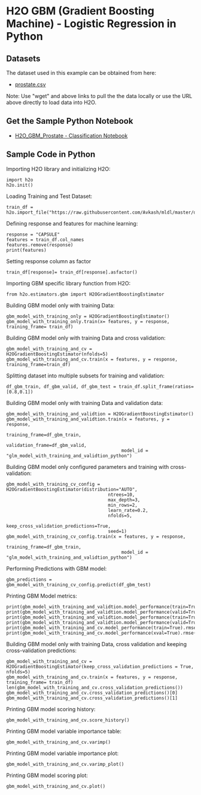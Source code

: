 # H2O GBM (Gradient Boosting Machine) - Logistic Regression in Python #

## Datasets ##
The dataset used in this example can be obtained from here:
 - [prostate.csv](https://raw.githubusercontent.com/Avkash/mldl/master/data/prostate.csv)

Note: Use "wget" and above links to pull the the data locally or use the URL above directly to load data into H2O.

## Get the Sample Python Notebook ##
  - [H2O_GBM_Prostate - Classification Notebook](https://github.com/Avkash/mldl/blob/master/notebook/h2o/H2O-GBM-Prostate-Classification.ipynb)
  

## Sample Code in Python ##

Importing H2O library and initializing H2O:
```
import h2o
h2o.init()
```
Loading Training and Test Dataset:
```
train_df = h2o.import_file("https://raw.githubusercontent.com/Avkash/mldl/master/data/prostate.csv")
```
Defining response and features for machine learning:
```
response = "CAPSULE"
features = train_df.col_names
features.remove(response)
print(features)
```
Setting response column as factor
```
train_df[response]= train_df[response].asfactor()
```
Importing GBM specific library function from H2O:
```
from h2o.estimators.gbm import H2OGradientBoostingEstimator
```
Building GBM model only with training Data:
```
gbm_model_with_training_only = H2OGradientBoostingEstimator()
gbm_model_with_training_only.train(x= features, y = response, training_frame= train_df)
```
Building GBM model only with training Data and cross validation:
```
gbm_model_with_training_and_cv = H2OGradientBoostingEstimator(nfolds=5)
gbm_model_with_training_and_cv.train(x = features, y = response, training_frame=train_df)
```
Splitting dataset into multiple subsets for training and validation:
```
df_gbm_train, df_gbm_valid, df_gbm_test = train_df.split_frame(ratios=[0.8,0.1])
```
Building GBM model only with training Data and validation data:
```
gbm_model_with_training_and_validtion = H2OGradientBoostingEstimator()
gbm_model_with_training_and_validtion.train(x = features, y = response, 
                                            training_frame=df_gbm_train, 
                                            validation_frame=df_gbm_valid,
                                           model_id = "glm_model_with_training_and_validtion_python")
```
Building GBM model only configured parameters and training with cross-validation:
```
gbm_model_with_training_cv_config = H2OGradientBoostingEstimator(distribution="AUTO",
                                      ntrees=10,
                                      max_depth=3,
                                      min_rows=2,
                                      learn_rate=0.2,
                                      nfolds=5,
                                      keep_cross_validation_predictions=True,
                                      seed=1)
gbm_model_with_training_cv_config.train(x = features, y = response, 
                                            training_frame=df_gbm_train, 
                                           model_id = "glm_model_with_training_and_validtion_python")
```                                           
Performing Predictions with GBM model:
```
gbm_predictions = gbm_model_with_training_cv_config.predict(df_gbm_test)
```
Printing GBM Model metrics:
```
print(gbm_model_with_training_and_validtion.model_performance(train=True).auc())
print(gbm_model_with_training_and_validtion.model_performance(valid=True).auc())
print(gbm_model_with_training_and_validtion.model_performance(train=True).r2())
print(gbm_model_with_training_and_validtion.model_performance(valid=True).r2())
print(gbm_model_with_training_and_cv.model_performance(train=True).rmse())
print(gbm_model_with_training_and_cv.model_performance(xval=True).rmse())
```
Building GBM model only with training Data, cross validation and keeping cross-validation predictions:
```
gbm_model_with_training_and_cv = H2OGradientBoostingEstimator(keep_cross_validation_predictions = True, nfolds=5)
gbm_model_with_training_and_cv.train(x = features, y = response, training_frame= train_df)
len(gbm_model_with_training_and_cv.cross_validation_predictions())
gbm_model_with_training_and_cv.cross_validation_predictions()[0]
gbm_model_with_training_and_cv.cross_validation_predictions()[1]
```
Printing GBM model scoring history:
```
gbm_model_with_training_and_cv.score_history()
```
Printing GBM model variable importance table:
```
gbm_model_with_training_and_cv.varimp()
```
Printing GBM model variable importance plot:
```
gbm_model_with_training_and_cv.varimp_plot()
```
Printing GBM model scoring plot:
```
gbm_model_with_training_and_cv.plot()
```
